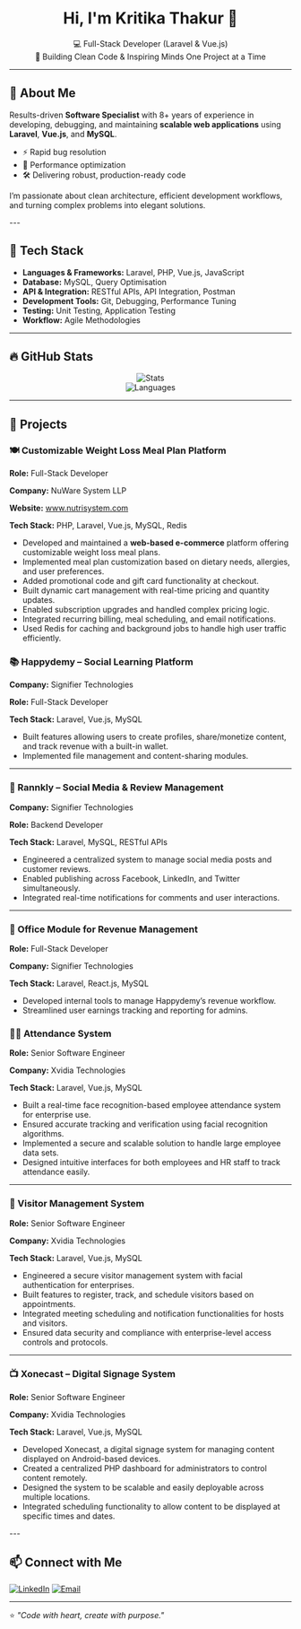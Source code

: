 <h1 align="center">Hi, I'm Kritika Thakur 👋</h1>

<p align="center">
  💻 Full-Stack Developer (Laravel & Vue.js)  <br/>
  🧠 Building Clean Code & Inspiring Minds One Project at a Time
</p>

---

## <h2>🚀 About Me</h2>

<p>
  Results-driven <strong>Software Specialist</strong> with 8+ years of experience in developing, debugging, and maintaining
  <strong>scalable web applications</strong> using <strong>Laravel</strong>, <strong>Vue.js</strong>, and <strong>MySQL</strong>.
</p>

<ul>
  <li>⚡ Rapid bug resolution</li>
  <li>🔧 Performance optimization</li>
  <li>🛠️ Delivering robust, production-ready code</li>
</ul>

<p>
  I’m passionate about clean architecture, efficient development workflows, and turning complex problems into elegant solutions.
</p>
---

## <h2>💼 Tech Stack</h2>

<ul>
  <li><strong>Languages & Frameworks:</strong> Laravel, PHP, Vue.js, JavaScript</li>
  <li><strong>Database:</strong> MySQL, Query Optimisation</li>
  <li><strong>API & Integration:</strong> RESTful APIs, API Integration, Postman</li>
  <li><strong>Development Tools:</strong> Git, Debugging, Performance Tuning</li>
  <li><strong>Testing:</strong> Unit Testing, Application Testing</li>
  <li><strong>Workflow:</strong> Agile Methodologies</li>
</ul>

---

## 🔥 GitHub Stats

<p align="center">
  <img src="https://github-readme-stats.vercel.app/api?username=thakur-kt&show_icons=true&theme=tokyonight" alt="Stats" />
  <br/>
  <img src="https://github-readme-stats.vercel.app/api/top-langs/?username=thakur-kt&layout=compact&theme=tokyonight" alt="Languages" />
</p>

---

<h2>📂 Projects</h2>

<h3>🍽️ Customizable Weight Loss Meal Plan Platform</h3>
<p><strong>Role:</strong> Full-Stack Developer</p>
<p><strong>Company:</strong> NuWare System LLP</p>
<p><strong>Website:</strong> <a href="https://www.nutrisystem.com" target="_blank">www.nutrisystem.com</a></p>
<p><strong>Tech Stack:</strong> PHP, Laravel, Vue.js, MySQL, Redis</p>

<ul>
  <li>Developed and maintained a <strong>web-based e-commerce</strong> platform offering customizable weight loss meal plans.</li>
  <li>Implemented meal plan customization based on dietary needs, allergies, and user preferences.</li>
  <li>Added promotional code and gift card functionality at checkout.</li>
  <li>Built dynamic cart management with real-time pricing and quantity updates.</li>
  <li>Enabled subscription upgrades and handled complex pricing logic.</li>
  <li>Integrated recurring billing, meal scheduling, and email notifications.</li>
  <li>Used Redis for caching and background jobs to handle high user traffic efficiently.</li>
</ul>

<h3>📚 Happydemy – Social Learning Platform</h3>
<p><strong>Company:</strong> Signifier Technologies</p>
<p><strong>Role:</strong> Full-Stack Developer</p>
<p><strong>Tech Stack:</strong> Laravel, Vue.js, MySQL</p>
<ul>
  <li>Built features allowing users to create profiles, share/monetize content, and track revenue with a built-in wallet.</li>
  <li>Implemented file management and content-sharing modules.</li>
</ul>
<hr>

<h3>📢 Rannkly – Social Media & Review Management</h3>
<p><strong>Company:</strong> Signifier Technologies</p>
<p><strong>Role:</strong> Backend Developer</p>
<p><strong>Tech Stack:</strong> Laravel, MySQL, RESTful APIs</p>
<ul>
  <li>Engineered a centralized system to manage social media posts and customer reviews.</li>
  <li>Enabled publishing across Facebook, LinkedIn, and Twitter simultaneously.</li>
  <li>Integrated real-time notifications for comments and user interactions.</li>
</ul>
<hr>

<h3>🏢 Office Module for Revenue Management</h3>
<p><strong>Role:</strong> Full-Stack Developer</p>
<p><strong>Company:</strong> Signifier Technologies</p>
<p><strong>Tech Stack:</strong> Laravel, React.js, MySQL</p>
<ul>
  <li>Developed internal tools to manage Happydemy’s revenue workflow.</li>
  <li>Streamlined user earnings tracking and reporting for admins.</li>
</ul>
<h3>👨‍💼 Attendance System</h3>
<p><strong>Role:</strong> Senior Software Engineer</p>
<p><strong>Company:</strong> Xvidia Technologies</p>
<p><strong>Tech Stack:</strong> Laravel, Vue.js, MySQL</p>
<ul>
  <li>Built a real-time face recognition-based employee attendance system for enterprise use.</li>
  <li>Ensured accurate tracking and verification using facial recognition algorithms.</li>
  <li>Implemented a secure and scalable solution to handle large employee data sets.</li>
  <li>Designed intuitive interfaces for both employees and HR staff to track attendance easily.</li>
</ul>

<hr>

<h3>👥 Visitor Management System</h3>
<p><strong>Role:</strong> Senior Software Engineer</p>
<p><strong>Company:</strong> Xvidia Technologies</p>
<p><strong>Tech Stack:</strong> Laravel, Vue.js, MySQL</p>
<ul>
  <li>Engineered a secure visitor management system with facial authentication for enterprises.</li>
  <li>Built features to register, track, and schedule visitors based on appointments.</li>
  <li>Integrated meeting scheduling and notification functionalities for hosts and visitors.</li>
  <li>Ensured data security and compliance with enterprise-level access controls and protocols.</li>
</ul>

<hr>

<h3>📺 Xonecast – Digital Signage System</h3>
<p><strong>Role:</strong> Senior Software Engineer</p>
<p><strong>Company:</strong> Xvidia Technologies</p>
<p><strong>Tech Stack:</strong> Laravel, Vue.js, MySQL</p>
<ul>
  <li>Developed Xonecast, a digital signage system for managing content displayed on Android-based devices.</li>
  <li>Created a centralized PHP dashboard for administrators to control content remotely.</li>
  <li>Designed the system to be scalable and easily deployable across multiple locations.</li>
  <li>Integrated scheduling functionality to allow content to be displayed at specific times and dates.</li>
</ul>
---

## 📫 Connect with Me

[![LinkedIn](https://img.shields.io/badge/LinkedIn-blue?style=flat&logo=linkedin)](https://www.linkedin.com/in/kritika-t-629485a7/)
[![Email](https://img.shields.io/badge/Email-grey?style=flat&logo=gmail)](mailto:thakurkritika14893@gmail.com)

---

⭐️ *"Code with heart, create with purpose."*
